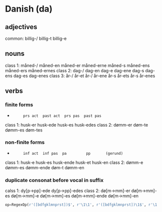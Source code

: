 # Danish (da)

## adjectives
common:    billig-/ billig-t billig-e  

## nouns
class 1:   måned-/ måned-en måned-er måned-erne
           måned-s måned-ens måned-ers måned-ernes
class 2:   dag-/ dag-en  dag-e  dag-ene
           dag-s dag-ens dag-es dag-enes
class 3:   år-/ år-et  år-/ år-ene
           år-s år-ets år-s år-enes

## verbs

### finite forms

*          prs act  past act  prs pas  past pas
class 1:   husk-er  husk-ede  husk-es  husk-edes
class 2:   dømm-er  døm-te    dømm-es  døm-tes

### non-finite forms

*          inf act  inf pas  pa         pp       (gerund)
class 1:   husk-e   husk-es  husk-ende  husk-et  husk-en
class 2:   dømm-e   dømm-es  dømm-ende  døm-t    dømm-en

### duplicate consonat before vocal in suffix
calss 1:   dy[p->pp]-ede dy[p->pp]-edes
class 2:   dø[m->mm]-er dø[m->mm]-es dø[m->mm]-e dø[m->mm]-es dø[m->mm]-ende dø[m->mm]-en
``` python
op=RegexOp(r'([bdfgklmnprst])$', r'\1\1', r'([bdfgklmnprst])\1$', r'\1')
```

